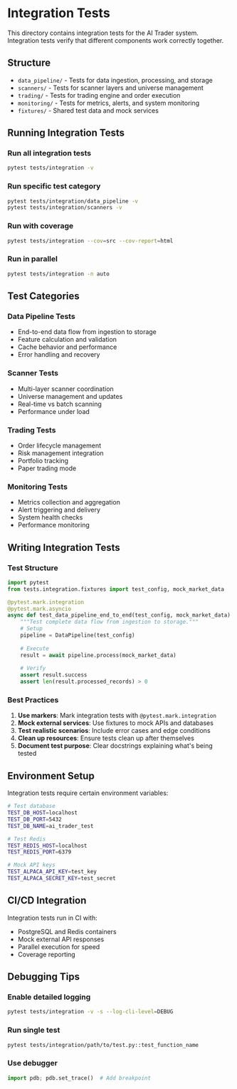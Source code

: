 # Integration Tests

This directory contains integration tests for the AI Trader system. Integration tests verify that different components work correctly together.

## Structure

- `data_pipeline/` - Tests for data ingestion, processing, and storage
- `scanners/` - Tests for scanner layers and universe management
- `trading/` - Tests for trading engine and order execution
- `monitoring/` - Tests for metrics, alerts, and system monitoring
- `fixtures/` - Shared test data and mock services

## Running Integration Tests

### Run all integration tests
```bash
pytest tests/integration -v
```

### Run specific test category
```bash
pytest tests/integration/data_pipeline -v
pytest tests/integration/scanners -v
```

### Run with coverage
```bash
pytest tests/integration --cov=src --cov-report=html
```

### Run in parallel
```bash
pytest tests/integration -n auto
```

## Test Categories

### Data Pipeline Tests
- End-to-end data flow from ingestion to storage
- Feature calculation and validation
- Cache behavior and performance
- Error handling and recovery

### Scanner Tests
- Multi-layer scanner coordination
- Universe management and updates
- Real-time vs batch scanning
- Performance under load

### Trading Tests
- Order lifecycle management
- Risk management integration
- Portfolio tracking
- Paper trading mode

### Monitoring Tests
- Metrics collection and aggregation
- Alert triggering and delivery
- System health checks
- Performance monitoring

## Writing Integration Tests

### Test Structure
```python
import pytest
from tests.integration.fixtures import test_config, mock_market_data

@pytest.mark.integration
@pytest.mark.asyncio
async def test_data_pipeline_end_to_end(test_config, mock_market_data):
    """Test complete data flow from ingestion to storage."""
    # Setup
    pipeline = DataPipeline(test_config)
    
    # Execute
    result = await pipeline.process(mock_market_data)
    
    # Verify
    assert result.success
    assert len(result.processed_records) > 0
```

### Best Practices

1. **Use markers**: Mark integration tests with `@pytest.mark.integration`
2. **Mock external services**: Use fixtures to mock APIs and databases
3. **Test realistic scenarios**: Include error cases and edge conditions
4. **Clean up resources**: Ensure tests clean up after themselves
5. **Document test purpose**: Clear docstrings explaining what's being tested

## Environment Setup

Integration tests require certain environment variables:

```bash
# Test database
TEST_DB_HOST=localhost
TEST_DB_PORT=5432
TEST_DB_NAME=ai_trader_test

# Test Redis
TEST_REDIS_HOST=localhost
TEST_REDIS_PORT=6379

# Mock API keys
TEST_ALPACA_API_KEY=test_key
TEST_ALPACA_SECRET_KEY=test_secret
```

## CI/CD Integration

Integration tests run in CI with:
- PostgreSQL and Redis containers
- Mock external API responses
- Parallel execution for speed
- Coverage reporting

## Debugging Tips

### Enable detailed logging
```bash
pytest tests/integration -v -s --log-cli-level=DEBUG
```

### Run single test
```bash
pytest tests/integration/path/to/test.py::test_function_name
```

### Use debugger
```python
import pdb; pdb.set_trace()  # Add breakpoint
```